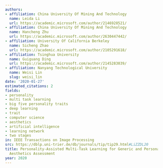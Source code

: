 ```yaml
---
authors:
- affiliation: China University Of Mining And Technology
  name: Leida Li
  url: https://academic.microsoft.com/author/2146928521/
- affiliation: China University Of Mining And Technology
  name: Hancheng Zhu
  url: https://academic.microsoft.com/author/2630447442/
- affiliation: University Of California Berkeley
  name: Sicheng Zhao
  url: https://academic.microsoft.com/author/2105291618/
- affiliation: Tsinghua University
  name: Guiguang Ding
  url: https://academic.microsoft.com/author/2145283039/
- affiliation: Nanyang Technological University
  name: Weisi Lin
  slug: weisi_lin
date: '2020-01-27'
estimated_citations: 2
fields:
- personality
- multi task learning
- big five personality traits
- deep learning
- trait
- computer science
- aesthetics
- artificial intelligence
- learning network
- two stages
in: IEEE Transactions on Image Processing
src: https://dblp.uni-trier.de/db/journals/tip/tip29.html#LiZZDL20
title: Personality-Assisted Multi-Task Learning for Generic and Personalized Image
  Aesthetics Assessment
year: 2020
---
```

